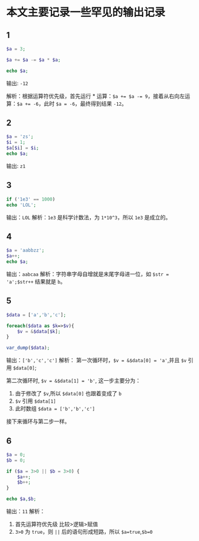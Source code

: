 # 本文主要记录一些罕见的输出记录

## 1

```php
$a = 3;

$a += $a -= $a * $a;

echo $a;
```

输出: `-12`

解析：根据运算符优先级，首先运行 * 运算：`$a += $a -= 9`，接着从右向左运算：`$a += -6`，此时 `$a = -6`，最终得到结果 `-12`。

## 2

```php
$a = 'zs';
$i = 1;
$a[$i] = $i;
echo $a;
```

输出: `z1`

## 3

```php
if ('1e3' == 1000)
echo 'LOL';
```

输出：`LOL`
解析：`1e3` 是科学计数法，为 `1*10^3`，所以 `1e3` 是成立的。

## 4

```php
$a = 'aabbzz';
$a++;
echo $a;
```

输出：`aabcaa`
解析：字符串字母自增就是末尾字母进一位，如 `$str = 'a';$str++` 结果就是 `b`。

## 5

```php
$data = ['a','b','c'];

foreach($data as $k=>$v){
    $v = &$data[$k];    
}

var_dump($data);
```

输出：`['b','c','c']`
解析：
第一次循环时，`$v = &$data[0] = 'a'`,并且 `$v` 引用 `$data[0]`;  

第二次循环时, `$v = &$data[1] = 'b'`, 这一步主要分为：  
1. 由于修改了 `$v`,所以 `$data[0]` 也跟着变成了 `b`
2. `$v` 引用 `$data[1]`
3. 此时数组 `$data = ['b','b','c']`

接下来循环与第二步一样。

## 6

```php
$a = 0;
$b = 0;

if ($a = 3>0 || $b = 3>0) {
    $a++;
    $b++;
}

echo $a,$b;
```

输出：`11`
解析：
1. 首先运算符优先级 比较>逻辑>赋值
2. `3>0` 为 `true`，则 `||` 后的语句形成短路，所以 `$a=true`,`$b=0`